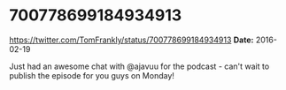 # 700778699184934913
https://twitter.com/TomFrankly/status/700778699184934913
**Date:** 2016-02-19

Just had an awesome chat with @ajavuu for the podcast - can't wait to publish the episode for you guys on Monday!
